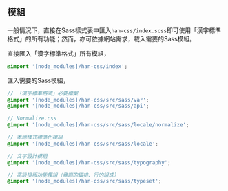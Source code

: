 
 模組 <!-- #module -->
-----
一般情況下，直接在Sass樣式表中匯入`han-css/index.scss`即可使用「漢字標準格式」的所有功能；然而，亦可依據網站需求，載入需要的Sass模組。

直接匯入「漢字標準格式」所有模組，

```scss
@import '[node_modules]/han-css/index';
```

匯入需要的Sass模組，

```scss
// 「漢字標準格式」必要檔案
@import '[node_modules]/han-css/src/sass/var';
@import '[node_modules]/han-css/src/sass/api';

// Normalize.css
@import '[node_modules]/han-css/src/sass/locale/normalize';

// 本地樣式標準化模組
@import '[node_modules]/han-css/src/sass/locale';

// 文字設計模組
@import '[node_modules]/han-css/src/sass/typography';

// 高級排版功能模組（章節的編排、行的組成）
@import '[node_modules]/han-css/src/sass/typeset';
```

